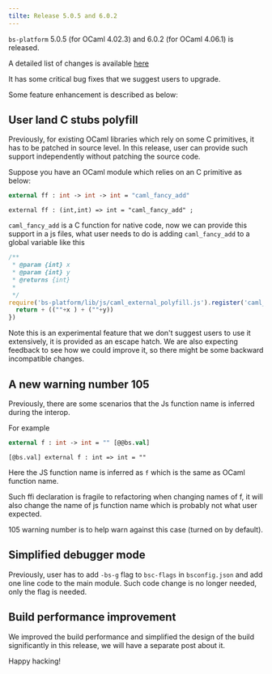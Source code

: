 ```yaml
---
tilte: Release 5.0.5 and 6.0.2
---
```


`bs-platform` 5.0.5 (for OCaml 4.02.3) and 6.0.2 (for OCaml 4.06.1) is released.

 A detailed list of changes is available [here](https://github.com/BuckleScript/bucklescript/blob/master/Changes.md#505)

It has some critical bug fixes that we suggest users to upgrade.

Some feature enhancement is described as below:

## User land C stubs polyfill 

Previously, for existing OCaml libraries which rely on some C primitives, it has to be patched in source level. In this release, user can provide such support independently without patching the source code.

Suppose you have an OCaml module which relies on an C primitive as below:

```ocaml
external ff : int -> int -> int = "caml_fancy_add" 
```
```reasonml
external ff : (int,int) => int = "caml_fancy_add" ;
```
`caml_fancy_add` is a C function for native code, now we can provide this support in a js files, what user needs to do is adding `caml_fancy_add` to a global variable like this

```js
/**
 * @param {int} x 
 * @param {int} y
 * @returns {int}
 * 
 */
require('bs-platform/lib/js/caml_external_polyfill.js').register('caml_fancy_add',function(x,y){
  return + ((""+x ) + (""+y))
})
```

Note this is an experimental feature that we don't suggest users to use it extensively, it is provided as an escape hatch. We are also expecting feedback to see how we could improve it, so there might be some backward incompatible changes.

## A new warning number 105

Previously, there are some scenarios that the Js function name is inferred during the interop.

For example
```ocaml
external f : int -> int = "" [@@bs.val]
```
```reasonml
[@bs.val] external f : int => int = "" 
```
Here the JS function name is inferred as `f` which is the same as OCaml function name.

Such ffi declaration is fragile to refactoring when changing names of f, it will also change the name of js function name which is probably not what user expected.

105 warning number is to help warn against this case (turned on by default).

## Simplified debugger mode

Previously, user has to add `-bs-g` flag to `bsc-flags` in `bsconfig.json` and add one line code to the main module. Such code change is no longer needed, only the flag is needed.

## Build performance improvement

We improved the build performance and simplified the design of the build significantly in this release, we will have a separate post about it.

Happy hacking!
